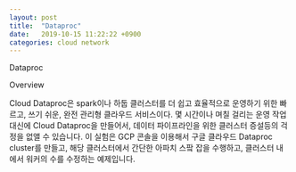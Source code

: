 ```yaml
---
layout: post
title:  "Dataproc"
date:   2019-10-15 11:22:22 +0900
categories: cloud network
---
```

Dataproc

Overview

Cloud Dataproc은 spark이나 하둡 클러스터를 더 쉽고 효율적으로 운영하기 위한 빠르고, 쓰기 쉬운, 완전 관리형 클라우드 서비스이다. 몇 시간이나 며칠 걸리는 운영 작업 대신에 Cloud Dataproc을 만들어서, 데이터 파이프라인을 위한 클러스터 증설등의 걱정을 없앨 수 있습니다.
이 실험은 GCP 콘솔을 이용해서 구글 클라우드 Dataproc cluster를 만들고, 해당 클러스터에서 간단한 아파치 스팤 잡을 수행하고, 클러스터 내에서 워커의 수를 수정하는 예제입니다.
